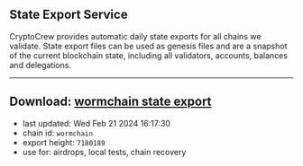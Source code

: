 ## State Export Service
CryptoCrew provides automatic daily state exports for all chains we validate. State export files can be used as genesis files and are a snapshot of the current blockchain state, including all validators, accounts, balances and delegations.

---
**Download: [wormchain state export](https://dl-eu2.ccvalidators.com/SERVICE/wormchain/wormchain_export_7180189.json)**
---

- last updated: Wed Feb 21 2024 16:17:30
- chain id: `wormchain`
- export height: `7180189`
- use for: airdrops, local tests, chain recovery
